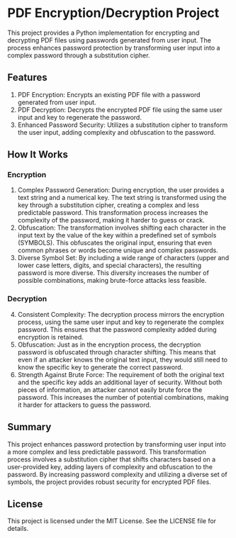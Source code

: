 # PDF Encryption/Decryption Project

This project provides a Python implementation for encrypting and decrypting PDF files using passwords generated from user input. The process enhances password protection by transforming user input into a complex password through a substitution cipher.

## Features
1.	PDF Encryption: Encrypts an existing PDF file with a password generated from user input.
2.	PDF Decryption: Decrypts the encrypted PDF file using the same user input and key to regenerate the password.
3.	Enhanced Password Security: Utilizes a substitution cipher to transform the user input, adding complexity and obfuscation to the password.

## How It Works

### Encryption
1.	Complex Password Generation: During encryption, the user provides a text string and a numerical key. The text string is transformed using the key through a substitution cipher, creating a complex and less predictable password. This transformation process increases the complexity of the password, making it harder to guess or crack.
2.	Obfuscation: The transformation involves shifting each character in the input text by the value of the key within a predefined set of symbols (SYMBOLS). This obfuscates the original input, ensuring that even common phrases or words become unique and complex passwords.
3.	Diverse Symbol Set: By including a wide range of characters (upper and lower case letters, digits, and special characters), the resulting password is more diverse. This diversity increases the number of possible combinations, making brute-force attacks less feasible.

### Decryption
4.	Consistent Complexity: The decryption process mirrors the encryption process, using the same user input and key to regenerate the complex password. This ensures that the password complexity added during encryption is retained.
5.	Obfuscation: Just as in the encryption process, the decryption password is obfuscated through character shifting. This means that even if an attacker knows the original text input, they would still need to know the specific key to generate the correct password.
6.	Strength Against Brute Force: The requirement of both the original text and the specific key adds an additional layer of security. Without both pieces of information, an attacker cannot easily brute force the password. This increases the number of potential combinations, making it harder for attackers to guess the password.

## Summary
This project enhances password protection by transforming user input into a more complex and less predictable password. This transformation process involves a substitution cipher that shifts characters based on a user-provided key, adding layers of complexity and obfuscation to the password. By increasing password complexity and utilizing a diverse set of symbols, the project provides robust security for encrypted PDF files.

## License
This project is licensed under the MIT License. See the LICENSE file for details.



